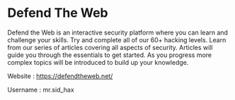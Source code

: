 # Defend The Web

Defend the Web is an interactive security platform where you can learn and challenge your skills. Try and complete all of our 60+ hacking levels. 
Learn from our series of articles covering all aspects of security. Articles will guide you through the essentials to get started. 
As you progress more complex topics will be introduced to build up your knowledge.

Website : https://defendtheweb.net/

Username : mr.sid_hax
